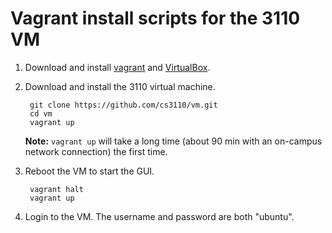 # Vagrant install scripts for the 3110 VM

1. Download and install [vagrant][] and [VirtualBox][]. 

2. Download and install the 3110 virtual machine.
        
        git clone https://github.com/cs3110/vm.git
        cd vm
        vagrant up

   **Note:** `vagrant up` will take a long time (about 90 min with an on-campus
   network connection) the first time.

3. Reboot the VM to start the GUI.

        vagrant halt
        vagrant up

4. Login to the VM.  The username and password are both "ubuntu".

[vagrant]: http://www.vagrantup.com/downloads.html
[VirtualBox]: https://www.virtualbox.org/wiki/Downloads
